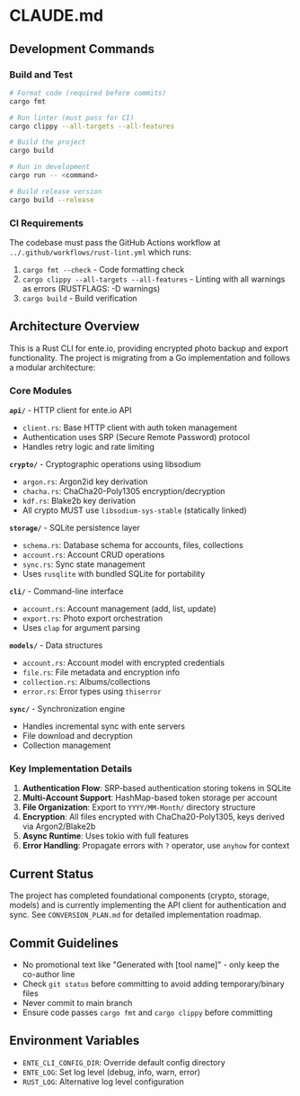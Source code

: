 # CLAUDE.md

## Development Commands

### Build and Test
```bash
# Format code (required before commits)
cargo fmt

# Run linter (must pass for CI)
cargo clippy --all-targets --all-features

# Build the project
cargo build

# Run in development
cargo run -- <command>

# Build release version
cargo build --release
```

### CI Requirements
The codebase must pass the GitHub Actions workflow at `../.github/workflows/rust-lint.yml` which runs:
1. `cargo fmt --check` - Code formatting check
2. `cargo clippy --all-targets --all-features` - Linting with all warnings as errors (RUSTFLAGS: -D warnings)
3. `cargo build` - Build verification

## Architecture Overview

This is a Rust CLI for ente.io, providing encrypted photo backup and export functionality. The project is migrating from a Go implementation and follows a modular architecture:

### Core Modules

**`api/`** - HTTP client for ente.io API
- `client.rs`: Base HTTP client with auth token management
- Authentication uses SRP (Secure Remote Password) protocol
- Handles retry logic and rate limiting

**`crypto/`** - Cryptographic operations using libsodium
- `argon.rs`: Argon2id key derivation
- `chacha.rs`: ChaCha20-Poly1305 encryption/decryption
- `kdf.rs`: Blake2b key derivation
- All crypto MUST use `libsodium-sys-stable` (statically linked)

**`storage/`** - SQLite persistence layer
- `schema.rs`: Database schema for accounts, files, collections
- `account.rs`: Account CRUD operations
- `sync.rs`: Sync state management
- Uses `rusqlite` with bundled SQLite for portability

**`cli/`** - Command-line interface
- `account.rs`: Account management (add, list, update)
- `export.rs`: Photo export orchestration
- Uses `clap` for argument parsing

**`models/`** - Data structures
- `account.rs`: Account model with encrypted credentials
- `file.rs`: File metadata and encryption info
- `collection.rs`: Albums/collections
- `error.rs`: Error types using `thiserror`

**`sync/`** - Synchronization engine
- Handles incremental sync with ente servers
- File download and decryption
- Collection management

### Key Implementation Details

1. **Authentication Flow**: SRP-based authentication storing tokens in SQLite
2. **Multi-Account Support**: HashMap-based token storage per account
3. **File Organization**: Export to `YYYY/MM-Month/` directory structure
4. **Encryption**: All files encrypted with ChaCha20-Poly1305, keys derived via Argon2/Blake2b
5. **Async Runtime**: Uses tokio with full features
6. **Error Handling**: Propagate errors with `?` operator, use `anyhow` for context

## Current Status

The project has completed foundational components (crypto, storage, models) and is currently implementing the API client for authentication and sync. See `CONVERSION_PLAN.md` for detailed implementation roadmap.

## Commit Guidelines

- No promotional text like "Generated with [tool name]" - only keep the co-author line
- Check `git status` before committing to avoid adding temporary/binary files
- Never commit to main branch
- Ensure code passes `cargo fmt` and `cargo clippy` before committing

## Environment Variables

- `ENTE_CLI_CONFIG_DIR`: Override default config directory
- `ENTE_LOG`: Set log level (debug, info, warn, error)
- `RUST_LOG`: Alternative log level configuration
